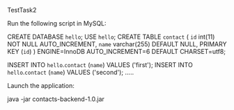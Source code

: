 TestTask2

Run the following script in MySQL: 

CREATE DATABASE `hello`;
USE `hello`;
CREATE TABLE `contact` (
  `id` int(11) NOT NULL AUTO_INCREMENT,
  `name` varchar(255) DEFAULT NULL,
  PRIMARY KEY (`id`)
) ENGINE=InnoDB AUTO_INCREMENT=6 DEFAULT CHARSET=utf8;

INSERT INTO `hello`.`contact` (`name`) VALUES ('first');
INSERT INTO `hello`.`contact` (`name`) VALUES ('second');
.....

Launch the application:

java -jar contacts-backend-1.0.jar
